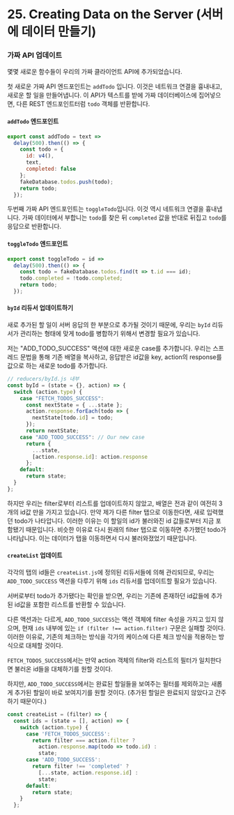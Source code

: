 # 25. Creating Data on the Server (서버에 데이터 만들기)

### 가짜 API 업데이트

몇몇 새로운 함수들이 우리의 가짜 클라이언트 API에 추가되었습니다.

첫 새로운 가짜 API 엔드포인트는 `addTodo` 입니다. 이것은 네트워크 연결을 흉내내고, 새로운 할 일을 만들어냅니다.
이 API가 텍스트를 받에 가짜 데이터베이스에 집어넣으면, 다른 REST 엔드포인트터럼 `todo` 객체를 반환합니다.

#### `addTodo` 엔드포인트

```js
export const addTodo = text =>
  delay(500).then(() => {
    const todo = {
      id: v4(),
      text,
      completed: false
    };
    fakeDatabase.todos.push(todo);
    return todo;
  });
```

두번째 가짜 API 엔드포인트는 `toggleTodo`입니다. 이것 역시 네트워크 연결을 흉내냅니다. 가짜 데이터에서 부합니는 `todo`를 찾은 뒤 `completed` 값을 반대로 뒤집고 `todo`를 응답으로 반환합니다.

#### `toggleTodo` 엔드포인트

```js
export const toggleTodo = id =>
  delay(500).then(() => {
    const todo = fakeDatabase.todos.find(t => t.id === id);
    todo.completed = !todo.completed;
    return todo;
  });
```

#### `byId` 리듀서 업데이트하기

새로 추가된 할 일이 서버 응답의 한 부분으로 추가될 것이기 때문에, 우리는 `byId` 리듀서가 관리하는 형태에 맞게 todo를 병합하기 위해서 변경할 필요가 있습니다.

저는 "ADD_TODO_SUCCESS" 액션에 대한 새로운 case를 추가합니다. 우리는 스프레드 문법을 통해 기존 배열을 복사하고, 응답받은 id값을 key, action의 response를 값으로 하는 새로운 todo를 추가합니다.

```js
// reducers/byId.js 내부
const byId = (state = {}, action) => {
  switch (action.type) {
    case "FETCH_TODOS_SUCCESS":
      const nextState = { ...state };
      action.response.forEach(todo => {
        nextState[todo.id] = todo;
      });
      return nextState;
    case "ADD_TODO_SUCCESS": // Our new case
      return {
        ...state,
        [action.response.id]: action.response
      };
    default:
      return state;
  }
};
```

하지만 우리는 filter로부터 리스트를 업데이트하지 않았고, 배열은 전과 같이 여전히 3개의 id값 만을 가지고 있습니다. 만약 제가 다른 filter 탭으로 이동한다면, 새로 입력했던 todo가 나타압니다. 이러한 이유는 이 할일의 id가 불러와진 id 값들로부터 지금 포함됐기 때문입니다. 비슷한 이유로 다시 원래의 filter 탭으로 이동하면 추가했던 todo가 나타납니다. 이는 데이터가 탭을 이동하면서 다시 불러와졌었기 때문입니다.

#### `createList` 업데이트

각각의 탭의 id들은 `createList.js`에 정의된 리듀서들에 의해 관리되므로, 우리는 `ADD_TODO_SUCCESS` 액션을 다루기 위해 `ids` 리듀서를 업데이트할 필요가 있습니다.

서버로부터 todo가 추가됐다는 확인을 받으면, 우리는 기존에 존재하던 id값들에 추가된 id값을 포함한 리스트를 반환할 수 있습니다.

다른 액션과는 다르게, `ADD_TODO_SUCCESS`는 액션 객체에 filter 속성을 가지고 있지 않으며, 현재 `ids` 내부에 있는 `if (filter !== action.filter)` 구문은 실패할 것이다. 이러한 이유로, 기존의 체크하는 방식을 각가의 케이스에 다른 체크 방식을 적용하는 방식으로 대체할 것이다.

`FETCH_TODOS_SUCCESS`에서는 만약 action 객체의 filter와 리스트의 필터가 일치한다면 불러온 id들을 대체하기를 원할 것이다.

하지만, `ADD_TODO_SUCCESS`에서는 완료된 할일들을 보여주는 필터를 제외하고는 새롭게 추가된 할일이 바로 보여지기를 원할 것이다. (추가된 할일은 완료되지 않았다고 간주하기 때문이다.)

```js
const createList = (filter) => {
  const ids = (state = [], action) => {
    switch (action.type) {
      case 'FETCH_TODOS_SUCCESS':
        return filter === action.filter ?
          action.response.map(todo => todo.id) :
          state;
      case 'ADD_TODO_SUCCESS':
        return filter !== 'completed' ?
          [...state, action.response.id] :
          state;
      default:
        return state;
    }
  };
```
